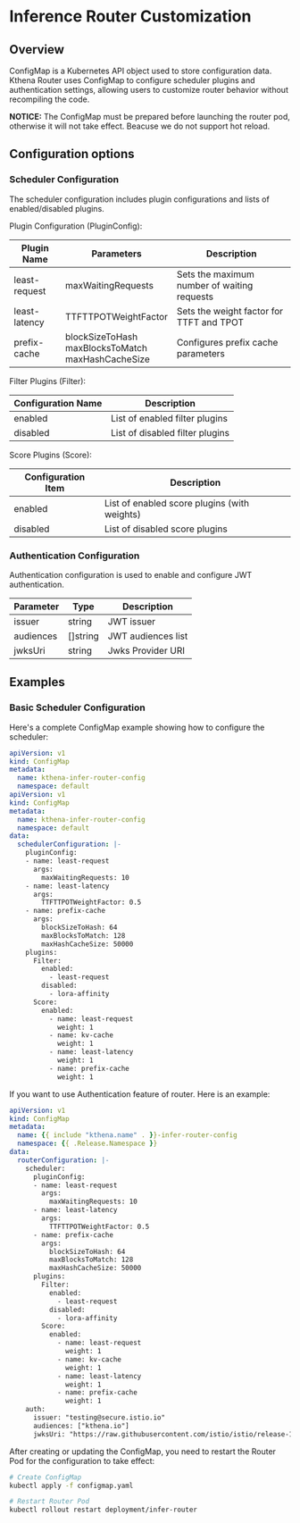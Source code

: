 # Inference Router Customization

## Overview

ConfigMap is a Kubernetes API object used to store configuration data. Kthena Router uses ConfigMap to configure scheduler plugins and authentication settings, allowing users to customize router behavior without recompiling the code.

**NOTICE:** The ConfigMap must be prepared before launching the router pod, otherwise it will not take effect. Beacuse we do not support hot reload.

## Configuration options

### Scheduler Configuration

The scheduler configuration includes plugin configurations and lists of enabled/disabled plugins.

Plugin Configuration (PluginConfig):

|Plugin Name| Parameters                                              |Description|
|-|---------------------------------------------------------|-|
|least-request| maxWaitingRequests                                      |Sets the maximum number of waiting requests|
|least-latency| TTFTTPOTWeightFactor                                    |Sets the weight factor for TTFT and TPOT|
|prefix-cache| blockSizeToHash<br />maxBlocksToMatch<br />maxHashCacheSize |Configures prefix cache parameters|

Filter Plugins (Filter):

|Configuration Name|Description|
|-|-|
|enabled|List of enabled filter plugins|
|disabled|List of disabled filter plugins|

Score Plugins (Score):

|Configuration Item|Description|
|-|-|
|enabled|List of enabled score plugins (with weights)|
|disabled|List of disabled score plugins|

### Authentication Configuration

Authentication configuration is used to enable and configure JWT authentication.

|Parameter|Type|Description|
|-|-|-|
|issuer|string|JWT issuer|
|audiences|[]string|JWT audiences list|
|jwksUri|string|Jwks Provider  URI|

<!-- Add routing rules here -->

## Examples

<!-- Add examples here -->
### Basic Scheduler Configuration

Here's a complete ConfigMap example showing how to configure the scheduler:

```yaml
apiVersion: v1
kind: ConfigMap
metadata:
  name: kthena-infer-router-config
  namespace: default
apiVersion: v1
kind: ConfigMap
metadata:
  name: kthena-infer-router-config
  namespace: default
data:
  schedulerConfiguration: |-
    pluginConfig:
    - name: least-request
      args: 
        maxWaitingRequests: 10
    - name: least-latency
      args:
        TTFTTPOTWeightFactor: 0.5
    - name: prefix-cache
      args:
        blockSizeToHash: 64
        maxBlocksToMatch: 128
        maxHashCacheSize: 50000
    plugins:
      Filter:
        enabled:
          - least-request
        disabled:
          - lora-affinity
      Score:
        enabled:
          - name: least-request
            weight: 1
          - name: kv-cache
            weight: 1
          - name: least-latency
            weight: 1
          - name: prefix-cache
            weight: 1
```

If you want to use Authentication feature of router. Here is an example:

```yaml
apiVersion: v1
kind: ConfigMap
metadata:
  name: {{ include "kthena.name" . }}-infer-router-config
  namespace: {{ .Release.Namespace }}
data:
  routerConfiguration: |-
    scheduler:
      pluginConfig:
      - name: least-request
        args: 
          maxWaitingRequests: 10
      - name: least-latency
        args:
          TTFTTPOTWeightFactor: 0.5
      - name: prefix-cache
        args:
          blockSizeToHash: 64
          maxBlocksToMatch: 128
          maxHashCacheSize: 50000
      plugins:
        Filter:
          enabled:
            - least-request
          disabled:
            - lora-affinity
        Score:
          enabled:
            - name: least-request
              weight: 1
            - name: kv-cache
              weight: 1
            - name: least-latency
              weight: 1
            - name: prefix-cache
              weight: 1
    auth:
      issuer: "testing@secure.istio.io"
      audiences: ["kthena.io"]
      jwksUri: "https://raw.githubusercontent.com/istio/istio/release-1.27/security/tools/jwt/samples/jwks.json"
```

After creating or updating the ConfigMap, you need to restart the Router Pod for the configuration to take effect:

```bash
# Create ConfigMap
kubectl apply -f configmap.yaml

# Restart Router Pod
kubectl rollout restart deployment/infer-router
```
